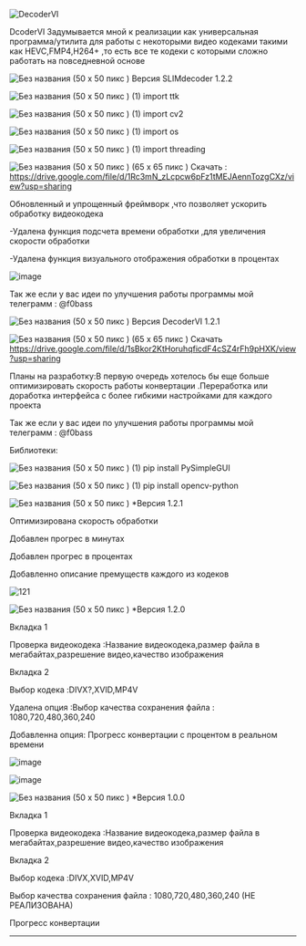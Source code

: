 ![DecoderVI](https://github.com/fo0bas/coderVI1/assets/158994442/3718bc5c-c834-4965-b4af-c77044f1b53a)


DcoderVI Задумывается мной к реализации как универсальная программа/утилита для работы с некоторыми видео кодеками такими как HEVC,FMP4,H264+ ,то есть все те кодеки с которыми сложно работать на повседневной основе 








![Без названия (50 x 50 пикс )](https://github.com/fo0bas/coderVI1/assets/158994442/a5b66cc0-9fd6-40a4-8abf-80bb90c1ceaa)
Версия SLIMdecoder 1.2.2 

![Без названия (50 x 50 пикс ) (1)](https://github.com/fo0bas/coderVI1/assets/158994442/859a1243-fd10-4924-87b0-c4a4d494e80f)
import ttk

![Без названия (50 x 50 пикс ) (1)](https://github.com/fo0bas/coderVI1/assets/158994442/b1e17af3-88ca-4a60-8143-06bb3afb3a10)
import cv2

![Без названия (50 x 50 пикс ) (1)](https://github.com/fo0bas/coderVI1/assets/158994442/16a3c37a-e32c-4637-9087-0a235f7691f0)
import os

![Без названия (50 x 50 пикс ) (1)](https://github.com/fo0bas/coderVI1/assets/158994442/c84d1500-c6a5-401a-b645-a56c6463b3e8)
import threading

![Без названия (50 x 50 пикс ) (65 x 65 пикс )](https://github.com/fo0bas/coderVI1/assets/158994442/9574dab5-62e7-497f-8ac2-d827240bf083) Скачать : https://drive.google.com/file/d/1Rc3mN_zLcpcw6pFz1tMEJAennTozgCXz/view?usp=sharing



Обновленный и упрощенный фреймворк ,что позволяет ускорить обработку видеокодека 

-Удалена функция подсчета времени обработки ,для увеличения скорости обработки

-Удалена функция визуального отображения обработки в процентах 

![image](https://github.com/fo0bas/coderVI1/assets/158994442/84eecf9b-4bc5-475a-9bba-d78bf9d37416)

Так же если у вас идеи по улучшения работы программы мой телеграмм : @f0bass





![Без названия (50 x 50 пикс )](https://github.com/fo0bas/coderVI1/assets/158994442/07c79b8c-6c66-4978-b4e4-6f46280659e7)
Версия DecoderVI 1.2.1

![Без названия (50 x 50 пикс ) (65 x 65 пикс )](https://github.com/fo0bas/coderVI1/assets/158994442/162ea3e6-d1a0-4fde-9f50-aa81a2f15ee9) Скачать  https://drive.google.com/file/d/1sBkor2KtHoruhqficdF4cSZ4rFh9pHXK/view?usp=sharing




Планы на разработку:В первую очередь хотелось бы еще больше оптимизировать скорость работы конвертации .Переработка или доработка интерфейса с более гибкими настройками для каждого проекта 

Так же если у вас идеи по улучшения работы программы мой телеграмм : @f0bass


Библиотеки:

![Без названия (50 x 50 пикс ) (1)](https://github.com/fo0bas/coderVI1/assets/158994442/6b2148e9-0fef-4c83-ae8f-13314c387858)
pip install PySimpleGUI

![Без названия (50 x 50 пикс ) (1)](https://github.com/fo0bas/coderVI1/assets/158994442/2b6aec52-d525-4f4f-8870-9e308ed91ab6)
pip install opencv-python










![Без названия (50 x 50 пикс )](https://github.com/fo0bas/coderVI1/assets/158994442/e8c9862e-42d7-4d66-aa5b-e96d1927249c)
*Версия 1.2.1

Оптимизирована скорость обработки 

Добавлен прогрес в минутах 

Добавлен прогрес в процентах 

Добавленно описание премуществ каждого из кодеков



![121](https://github.com/fo0bas/coderVI1/assets/158994442/b8fbb3e5-29a0-4404-aedf-e585cd525b7e)





![Без названия (50 x 50 пикс )](https://github.com/fo0bas/coderVI1/assets/158994442/04a7a3a7-7193-4959-b44a-1d473923324a)
*Версия 1.2.0
   
Вкладка 1

Проверка видеокодека :Название видеокодека,размер файла в мегабайтах,разрешение видео,качество изображения 

Вкладка 2 

Выбор кодека :DIVX?,XVID,MP4V 

Удалена опция :Выбор качества сохранения файла : 1080,720,480,360,240  

Добавленна опция: Прогресс конвертации с процентом в реальном времени 

![image](https://github.com/fo0bas/coderVI1/assets/158994442/ae2d632c-5f16-4876-849c-7b45f34a613e)

![image](https://github.com/fo0bas/coderVI1/assets/158994442/fd53267d-4db0-4ec4-b814-d9c4a21a50b0)






![Без названия (50 x 50 пикс )](https://github.com/fo0bas/coderVI1/assets/158994442/70fd99d8-073c-4f0d-a145-44504da5fbc4)
*Версия 1.0.0

   
Вкладка 1

Проверка видеокодека :Название видеокодека,размер файла в мегабайтах,разрешение видео,качество изображения 

Вкладка 2 

Выбор кодека :DIVX,XVID,MP4V 

Выбор качества сохранения файла : 1080,720,480,360,240  (НЕ РЕАЛИЗОВАНА)

Прогресс конвертации

_______________________________________________


 
   




                                 
